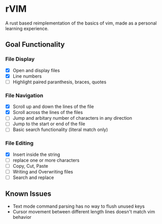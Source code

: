 # rVIM
A rust based reimplementation of the basics of vim, made as a personal learning experience.

## Goal Functionality

### File Display
- [x] Open and display files
- [x] Line numbers
- [ ] Highlight paired paranthesis, braces, quotes

### File Navigation
- [x] Scroll up and down the lines of the file
- [x] Scroll across the lines of the files
- [ ] Jump and arbitary number of characters in any direction
- [ ] Jump to the start or end of the file
- [ ] Basic search functionality (literal match only)

### File Editing
- [x] Insert inside the string
- [ ] replace one or more characters
- [ ] Copy, Cut, Paste
- [ ] Writing and Overwriting files
- [ ] Search and replace

## Known Issues
- Text mode command parsing has no way to flush unused keys
- Cursor movement between different length lines doesn't match vim behavior
